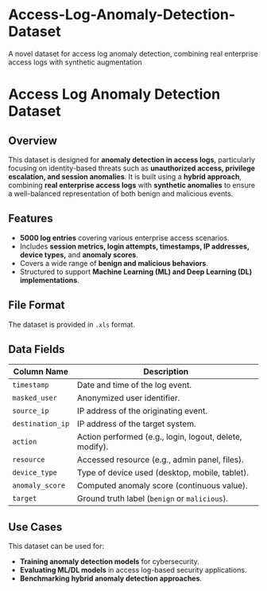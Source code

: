 # Access-Log-Anomaly-Detection-Dataset
A novel dataset for access log anomaly detection, combining real enterprise access logs with synthetic augmentation

# Access Log Anomaly Detection Dataset

## Overview
This dataset is designed for **anomaly detection in access logs**, particularly focusing on identity-based threats such as **unauthorized access, privilege escalation, and session anomalies**. It is built using a **hybrid approach**, combining **real enterprise access logs** with **synthetic anomalies** to ensure a well-balanced representation of both benign and malicious events.

## Features
- **5000 log entries** covering various enterprise access scenarios.
- Includes **session metrics, login attempts, timestamps, IP addresses, device types,** and **anomaly scores**.
- Covers a wide range of **benign and malicious behaviors**.
- Structured to support **Machine Learning (ML) and Deep Learning (DL) implementations**.

## File Format
The dataset is provided in `.xls` format.

## Data Fields
| Column Name        | Description |
|--------------------|-------------|
| `timestamp`       | Date and time of the log event. |
| `masked_user`     | Anonymized user identifier. |
| `source_ip`       | IP address of the originating event. |
| `destination_ip`  | IP address of the target system. |
| `action`          | Action performed (e.g., login, logout, delete, modify). |
| `resource`        | Accessed resource (e.g., admin panel, files). |
| `device_type`     | Type of device used (desktop, mobile, tablet). |
| `anomaly_score`   | Computed anomaly score (continuous value). |
| `target`          | Ground truth label (`benign` or `malicious`). |

## Use Cases
This dataset can be used for:
- **Training anomaly detection models** for cybersecurity.
- **Evaluating ML/DL models** in access log-based security applications.
- **Benchmarking hybrid anomaly detection approaches**.


